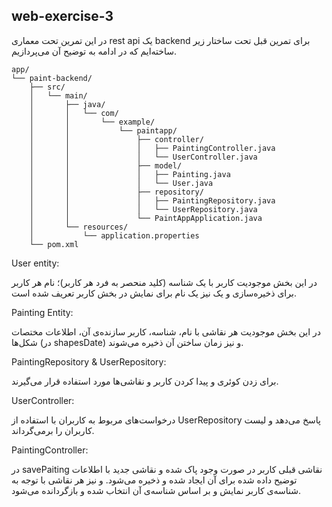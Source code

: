 ## web-exercise-3

در این تمرین تحت معماری rest api یک backend برای تمرین قبل تحت ساختار زیر ساخته‌ایم که در ادامه به توضیح آن می‌پردازیم.


```plaintext
app/
└── paint-backend/
    ├── src/
    │   └── main/
    │       ├── java/
    │       │   └── com/
    │       │       └── example/
    │       │           └── paintapp/
    │       │               ├── controller/
    │       │               │   ├── PaintingController.java
    │       │               │   └── UserController.java
    │       │               ├── model/
    │       │               │   ├── Painting.java
    │       │               │   └── User.java
    │       │               ├── repository/
    │       │               │   ├── PaintingRepository.java
    │       │               │   └── UserRepository.java
    │       │               └── PaintAppApplication.java
    │       └── resources/
    │           └── application.properties
    └── pom.xml
```



User entity:  

در این بخش موجودیت کاربر با یک شناسه (کلید منحصر به فرد هر کاربر)؛ نام هر کاربر برای ذخیره‌سازی و یک نیز یک نام برای نمایش در بخش کاربر تعریف شده است.

Painting Entity:

در این بخش موجودیت هر نقاشی با نام، شناسه، کاربر سازنده‌ی آن، اطلاعات مختصات شکل‌ها (در shapesDate) و نیز زمان ساختن آن ذخیره می‌شوند.

PaintingRepository & UserRepository:

برای زدن کوئری و پیدا کردن کاربر و نقاشی‌ها مورد استفاده قرار می‌گیرند.

UserController:

درخواست‌های مربوط به کاربران با استفاده از UserRepository پاسخ می‌دهد و لیست کاربران را برمی‌گرداند.

PaintingController:

در savePaiting نقاشی قبلی کاربر در صورت وجود پاک شده و نقاشی جدید با اطلاعات توضیح داده شده برای آن ایجاد شده و ذخیره می‌شود. و نیز هر نقاشی با توجه به شناسه‌ی کاربر نمایش و بر اساس شناسه‌ی آن انتخاب شده و بازگردانده می‌شود.





